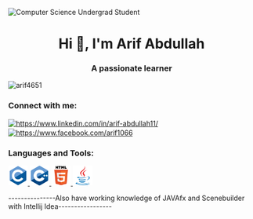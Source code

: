 ![                    Computer Science Undergrad Student](https://media.licdn.com/dms/image/D5616AQGKFdL13HUxTw/profile-displaybackgroundimage-shrink_350_1400/0/1683565346931?e=1709769600&v=beta&t=A3Jd6hKOetP9CwUW7D0gXnwFYPlCsF-Alvx6vbi__sA)
<h1 align="center">Hi 👋, I'm Arif Abdullah</h1>
<h3 align="center">A passionate learner</h3>

<p align="left"> <img src="https://komarev.com/ghpvc/?username=arif4651&label=Profile%20views&color=0e75b6&style=flat" alt="arif4651" /> </p>

<h3 align="left">Connect with me:</h3>
<p align="left">
<a href="https://www.linkedin.com/in/arif-abdullah11/" target="blank"><img align="center" src="https://raw.githubusercontent.com/rahuldkjain/github-profile-readme-generator/master/src/images/icons/Social/linked-in-alt.svg" alt="https://www.linkedin.com/in/arif-abdullah11/" height="30" width="40" /></a>
<a href="https://fb.com/arif1066" target="blank"><img align="center" src="https://raw.githubusercontent.com/rahuldkjain/github-profile-readme-generator/master/src/images/icons/Social/facebook.svg" alt="https://www.facebook.com/arif1066" height="30" width="40" /></a>
</p>

<h3 align="left">Languages and Tools:</h3>
<p align="left"> <a href="https://www.cprogramming.com/" target="_blank" rel="noreferrer"> <img src="https://raw.githubusercontent.com/devicons/devicon/master/icons/c/c-original.svg" alt="c" width="40" height="40"/> </a> <a href="https://www.w3schools.com/cpp/" target="_blank" rel="noreferrer"> <img src="https://raw.githubusercontent.com/devicons/devicon/master/icons/cplusplus/cplusplus-original.svg" alt="cplusplus" width="40" height="40"/> </a> <a href="https://www.w3.org/html/" target="_blank" rel="noreferrer"> <img src="https://raw.githubusercontent.com/devicons/devicon/master/icons/html5/html5-original-wordmark.svg" alt="html5" width="40" height="40"/> </a> <a href="https://www.java.com" target="_blank" rel="noreferrer"> <img src="https://raw.githubusercontent.com/devicons/devicon/master/icons/java/java-original.svg" alt="java" width="40" height="40"/> </a> </p>
 ---------------Also have working knowledge of JAVAfx and Scenebuilder with Intellij Idea-----------------
